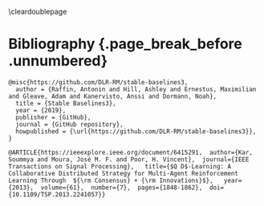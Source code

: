 \cleardoublepage

# Bibliography {.page_break_before .unnumbered}

<!-- Explicitly insert bibliography here -->
<div id="refs"></div>

```url2cite-bibtex
@misc{https://github.com/DLR-RM/stable-baselines3,
  author = {Raffin, Antonin and Hill, Ashley and Ernestus, Maximilian and Gleave, Adam and Kanervisto, Anssi and Dormann, Noah},
  title = {Stable Baselines3},
  year = {2019},
  publisher = {GitHub},
  journal = {GitHub repository},
  howpublished = {\url{https://github.com/DLR-RM/stable-baselines3}},
}
```

```url2cite-bibtex
@ARTICLE{https://ieeexplore.ieee.org/document/6415291,  author={Kar, Soummya and Moura, José M. F. and Poor, H. Vincent},  journal={IEEE Transactions on Signal Processing},   title={$Q D$-Learning: A Collaborative Distributed Strategy for Multi-Agent Reinforcement Learning Through  ${\rm Consensus} + {\rm Innovations}$},   year={2013},  volume={61},  number={7},  pages={1848-1862},  doi={10.1109/TSP.2013.2241057}}
```

[@openai]: https://arxiv.org/abs/1909.07528
[@maxpaper]: https://jmlr.org/beta/papers/v20/18-476.html
[@stable-baselines3]: https://github.com/DLR-RM/stable-baselines3
[@bayesiancontextaggregation]: https://openreview.net/forum?id=ufZN2-aehFa
[@trl]: https://openreview.net/forum?id=qYZD-AO1Vn
[@pettingzoo]: https://arxiv.org/abs/2009.14471
